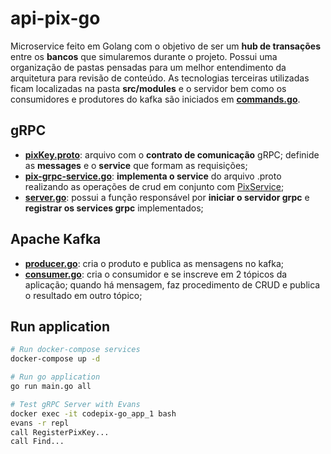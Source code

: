 # api-pix-go
Microservice feito em Golang com o objetivo de ser um **hub de transações** entre os **bancos** que simularemos durante o projeto. 
Possui uma organização de pastas pensadas para um melhor entendimento da arquitetura para revisão de conteúdo. As tecnologias terceiras utilizadas ficam localizadas na pasta **src/modules** e o servidor bem como os consumidores e produtores do kafka são iniciados em **[commands.go](https://github.com/VictorMagalhaesSales/microsservices-banks-parent/tree/master/api-pix-go/cmd/commands.go)**.

## gRPC
- **[pixKey.proto](https://github.com/VictorMagalhaesSales/microsservices-banks-parent/tree/master/api-pix-go/src/modules/grpc/pixkey.proto)**: arquivo com o **contrato de comunicação** gRPC; definide as **messages** e o **service** que formam as requisições;
- **[pix-grpc-service.go](https://github.com/VictorMagalhaesSales/microsservices-banks-parent/tree/master/api-pix-go/src/modules/grpc/pix-grpc-service.go)**: **implementa o service** do arquivo .proto realizando as operações de crud em conjunto com [PixService](https://github.com/VictorMagalhaesSales/microsservices-banks-parent/blob/master/api-pix-go/src/services/pix-service.go);
- **[server.go](https://github.com/VictorMagalhaesSales/microsservices-banks-parent/tree/master/api-pix-go/src/modules/grpc/server.go)**: possui a função responsável por **iniciar o servidor grpc** e **registrar os services grpc** implementados;

## Apache Kafka
- **[producer.go](https://github.com/VictorMagalhaesSales/microsservices-banks-parent/tree/master/api-pix-go/src/modules/kafka/producer.go)**: cria o produto e publica as mensagens no kafka;
- **[consumer.go](https://github.com/VictorMagalhaesSales/microsservices-banks-parent/tree/master/api-pix-go/src/modules/kafka/consumer.go)**: cria o consumidor e se inscreve em 2 tópicos da aplicação; quando há mensagem, faz procedimento de CRUD e publica o resultado em outro tópico;

## Run application
```sh
# Run docker-compose services
docker-compose up -d

# Run go application
go run main.go all

# Test gRPC Server with Evans
docker exec -it codepix-go_app_1 bash
evans -r repl
call RegisterPixKey...
call Find...
```